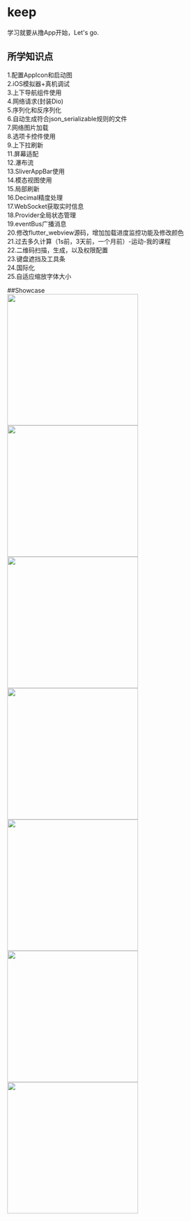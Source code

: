 # keep

学习就要从撸App开始，Let's go.

## 所学知识点
1.配置AppIcon和启动图  
2.iOS模拟器+真机调试  
3.上下导航组件使用  
4.网络请求(封装Dio)  
5.序列化和反序列化  
6.自动生成符合json_serializable规则的文件  
7.网络图片加载  
8.选项卡控件使用  
9.上下拉刷新  
11.屏幕适配  
12.瀑布流  
13.SliverAppBar使用  
14.模态视图使用  
15.局部刷新  
16.Decimal精度处理  
17.WebSocket获取实时信息  
18.Provider全局状态管理  
19.eventBus广播消息  
20.修改flutter_webview源码，增加加载进度监控功能及修改颜色  
21.过去多久计算（1s前，3天前，一个月前）-运动-我的课程  
22.二维码扫描，生成，以及权限配置  
23.键盘遮挡及工具条  
24.国际化  
25.自适应缩放字体大小  
  
##Showcase  
<image src="https://github.com/smallsevenk/Keep/blob/master/screenShot/community.jpg" width="300">
<image src="https://github.com/smallsevenk/Keep/blob/master/screenShot/explore1.jpg" width="300">  
<image src="https://github.com/smallsevenk/Keep/blob/master/screenShot/explore2.jpg" width="300">  
<image src="https://github.com/smallsevenk/Keep/blob/master/screenShot/sport1.jpg" width="300">  
<image src="https://github.com/smallsevenk/Keep/blob/master/screenShot/sport2.jpg" width="300">  
<image src="https://github.com/smallsevenk/Keep/blob/master/screenShot/plan.jpg" width="300">  
<image src="https://github.com/smallsevenk/Keep/blob/master/screenShot/me.jpg" width="300">


